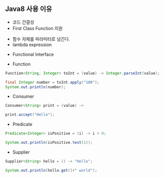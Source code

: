 ## Java8 사용 이유 
 - 코드 간결성
 - First Class Function 지원
  + 함수 자체를 파라미터로 넘긴다.
  + lambda expression


 - Functional Interface
  + Function

 ```java
 Function<String, Integer> toInt = (value) -> Integer.parseInt(value);

 final Integer number = toInt.apply("100");
 System.out.println(number);
 ```
  + Consumer

  ```java
  Consumer<String> print = (value) ->

  print.accept("Hello");
  ```
  + Predicate

  ```java
  Predicate<Integer> isPositive = (i) -> i > 0;

  System.out.println(isPositive.test(1));
  ```
  + Supplier

  ```java
  Supplier<String> hello = () -> "Hello";

  System.out.println(hello.get()+" world");
  ```
